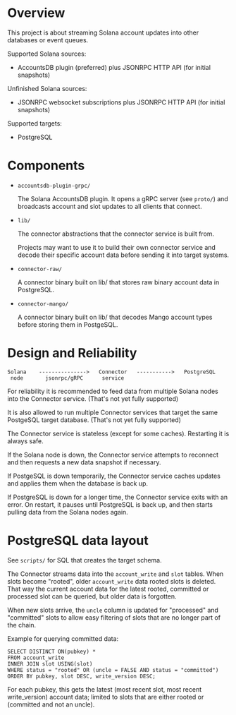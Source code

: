 Overview
========

This project is about streaming Solana account updates into other databases or
event queues.

Supported Solana sources:
- AccountsDB plugin (preferred) plus JSONRPC HTTP API (for initial snapshots)

Unfinished Solana sources:
- JSONRPC websocket subscriptions plus JSONRPC HTTP API (for initial snapshots)

Supported targets:
- PostgreSQL


Components
==========

- `accountsdb-plugin-grpc/`

  The Solana AccountsDB plugin. It opens a gRPC server (see `proto/`) and
  broadcasts account and slot updates to all clients that connect.

- `lib/`

  The connector abstractions that the connector service is built from.

  Projects may want to use it to build their own connector service and decode
  their specific account data before sending it into target systems.

- `connector-raw/`

  A connector binary built on lib/ that stores raw binary account data in
  PostgreSQL.

- `connector-mango/`

  A connector binary built on lib/ that decodes Mango account types before
  storing them in PostgeSQL.


Design and Reliability
======================

```
Solana    --------------->   Connector   ----------->   PostgreSQL
 node       jsonrpc/gRPC      service
```

For reliability it is recommended to feed data from multiple Solana nodes into
the Connector service. (That's not yet fully supported)

It is also allowed to run multiple Connector services that target the same
PostgeSQL target database. (That's not yet fully supported)

The Connector service is stateless (except for some caches). Restarting it is
always safe.

If the Solana node is down, the Connector service attempts to reconnect and
then requests a new data snapshot if necessary.

If PostgeSQL is down temporarily, the Connector service caches updates and
applies them when the database is back up.

If PostgreSQL is down for a longer time, the Connector service exits with
an error. On restart, it pauses until PostgreSQL is back up, and then starts
pulling data from the Solana nodes again.


PostgreSQL data layout
======================

See `scripts/` for SQL that creates the target schema.

The Connector streams data into the `account_write` and `slot` tables. When
slots become "rooted", older `account_write` data rooted slots is deleted. That
way the current account data for the latest rooted, committed or processed slot
can be queried, but older data is forgotten.

When new slots arrive, the `uncle` column is updated for "processed" and
"committed" slots to allow easy filtering of slots that are no longer part of
the chain.

Example for querying committed data:
```
SELECT DISTINCT ON(pubkey) *
FROM account_write
INNER JOIN slot USING(slot)
WHERE status = "rooted" OR (uncle = FALSE AND status = "committed")
ORDER BY pubkey, slot DESC, write_version DESC;
```

For each pubkey, this gets the latest (most recent slot, most recent
write_version) account data; limited to slots that are either rooted or
(committed and not an uncle).
